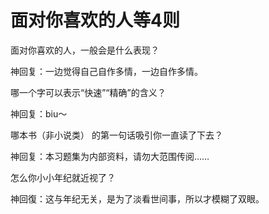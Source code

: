 # 面对你喜欢的人等4则

面对你喜欢的人，一般会是什么表现？ 

神回复：一边觉得自己自作多情，一边自作多情。 

哪一个字可以表示“快速”“精确”的含义？ 

神回复：biu～ 

哪本书（非小说类） 的第一句话吸引你一直读了下去？ 

神回复：本习题集为内部资料，请勿大范围传阅…… 

怎么你小小年纪就近视了？ 

神回復：这与年纪无关，是为了淡看世间事，所以才模糊了双眼。